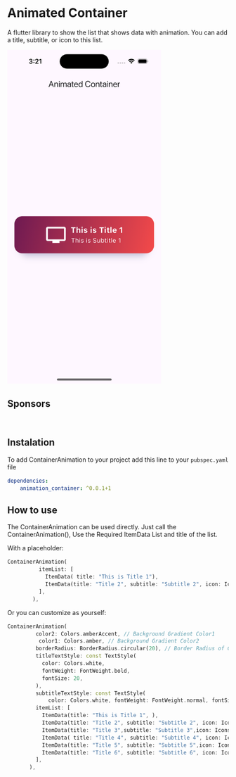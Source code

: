 # Animated Container


A flutter library to show the  list that shows data with animation. You can add a title, subtitle, or icon to this list.

<img src="https://github.com/aoffahad/AnimationContainer/blob/main/output.png" width="350">

## Sponsors 
 <a href="https://bd.linkedin.com/in/aoffahad" target="_blank"></a><br/>

        
        
## Instalation
To add ContainerAnimation to your project add this line to your `pubspec.yaml` file

```yaml
dependencies:
    animation_container: ^0.0.1+1
```

## How to use
The ContainerAnimation can be used directly. 
Just call the ContainerAnimation(), Use the Required ItemData List and title of the list. 




With a placeholder:
```dart
ContainerAnimation(
          itemList: [
            ItemData( title: "This is Title 1"),
            ItemData(title: "Title 2", subtitle: "Subtitle 2", icon: Icons.laptop),
          ],
        ),
 ```
 
 Or you can customize as yourself:
 ```dart
ContainerAnimation(
          color2: Colors.amberAccent, // Background Gradient Color1
           color1: Colors.amber, // Background Gradient Color2
          borderRadius: BorderRadius.circular(20), // Border Radius of Container
          titleTextStyle: const TextStyle(
            color: Colors.white,
            fontWeight: FontWeight.bold,
            fontSize: 20,
          ),
          subtitleTextStyle: const TextStyle(
              color: Colors.white, fontWeight: FontWeight.normal, fontSize: 16),
          itemList: [
            ItemData(title: "This is Title 1", ),
            ItemData(title: "Title 2", subtitle: "Subtitle 2", icon: Icons.laptop),
            ItemData(title: "Title 3",subtitle: "Subtitle 3",icon: Icons.other_houses),
            ItemData( title: "Title 4", subtitle: "Subtitle 4", icon: Icons.phone),
            ItemData(title: "Title 5", subtitle: "Subtitle 5",icon: Icons.accessibility_new),
            ItemData(title: "Title 6", subtitle: "Subtitle 6", icon: Icons.laptop),
          ],
        ),
 ```




